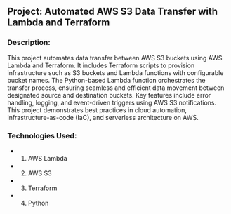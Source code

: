 ## Project: Automated AWS S3 Data Transfer with Lambda and Terraform

### Description:
This project automates data transfer between AWS S3 buckets using AWS Lambda and Terraform. It includes Terraform scripts to provision infrastructure such as S3 buckets and Lambda functions with configurable bucket names. The Python-based Lambda function orchestrates the transfer process, ensuring seamless and efficient data movement between designated source and destination buckets. Key features include error handling, logging, and event-driven triggers using AWS S3 notifications. This project demonstrates best practices in cloud automation, infrastructure-as-code (IaC), and serverless architecture on AWS.

### Technologies Used:

- 1. AWS Lambda
- 2. AWS S3
- 3. Terraform
- 4. Python

